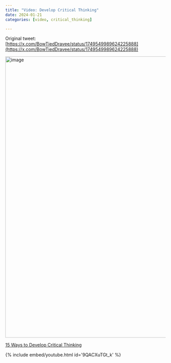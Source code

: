 ```yaml
---
title: "Video: Develop Critical Thinking"
date: 2024-01-21
categories: [video, critical_thinking]

---
```


Original tweet: [https://x.com/BowTiedDravee/status/1749549989624225888](https://x.com/BowTiedDravee/status/1749549989624225888)

<img width="880" alt="image" src="https://github.com/user-attachments/assets/08a1d3c6-e2c1-4866-8519-80fe7987b906" />

[15 Ways to Develop Critical Thinking](https://youtu.be/9QACXuTGt_k?feature=shared)

{% include embed/youtube.html id='9QACXuTGt_k' %}
